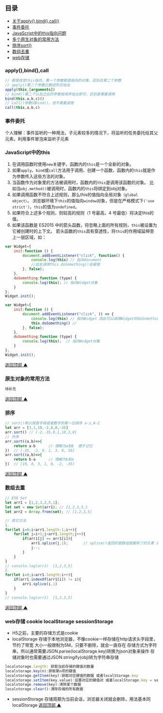 ## 目录
- [关于apply(),bind(),call()](#applybindcall)
- [事件委托](#事件委托)
- [JavaScript中的this指向问题](#JavaScript中的this)
- [多个原生对象的常用方法](#原生对象的常用方法)
- [排序sort()](#排序)
- [数组去重](#数组去重)
- [web存储](#web存储-cookie-localStorage-sessionStorage)

### apply(),bind(),call
```js
// 都是改变this指向，第一个参数都是指向的对象，区别在第二个参数
// apply()第二个参数已数组形式给出
apply(this,[arguments])
// bind()第二个以及之后的参数按顺序给出即可，区别是需要调用
bind(this,a,b,c)()
// call()参数同bind()，但不需要调用
call(this,a,b,c)
```
### 事件委托
个人理解：事件监听的一种用法，子元素较多的情况下，将监听的任务委托给其父元素，利用事件冒泡来监听子元素
### JavaScript中的this
1. 在调用函数时使用`new`关键字，函数内的`this`是一个全新的对象。
2. 如果`apply`、`bind`或`call`方法用于调用、创建一个函数，函数内的`this`就是作为参数传入这些方法的对象。
3. 当函数作为对象里的方法被调用时，函数内的`this`是调用该函数的对象。
    比如当`obj.method()`被调用时，函数内的`this`将绑定到obj对象。
4. 如果调用函数不符合上述规则，那么this的值指向全局对象`（global object）`。
    浏览器环境下`this`的值指向`window`对象，但是在严格模式下`('use strict')`，`this`的值为`undefined`。
5. 如果符合上述多个规则，则较高的规则（1 号最高，4 号最低）将决定this的值。
6. 如果该函数是 ES2015 中的箭头函数，将忽略上面的所有规则，`this`被设置为它被创建时的上下文。
    箭头函数的`this`具有穿透性，将`this`的作用域延伸至上一层区域，如：
```js
var Widget={
    init:function () {
        document.addEventListener("click", function() {
            console.log(this) // 指向document 
            //此处调用this.doSomething()会报错
        }, false);
    },
    doSomething:function (type) {
        console.log(this); // 指向Widget对象
    }
};
Widget.init();

var Widget={
    init:function () {
        document.addEventListener("click", () => {
            console.log(this) // 指向Widget 因此可以调用Widget的doSomething方法
            this.doSomething() //
        }, false);
    },
    doSomething:function (type) {
        console.log(this);  // 指向Widget对象
    }
};
Widget.init(); 
```
[返回顶部 ▲](#目录)

### 原生对象的常用方法
```js
待补充
```
[返回顶部 ▲](#目录)

### 排序
```js
// sort()默认按首字母或者数字的第一位排序 a-z,A-Z 
let arr = [3,1,10,-2,0,8,-35]
arr.sort() // [-2,-35,0,1,10,3,8]
// 升序
arr.sort((a,b)=>{
    return a-b      // 理解为a到b  便于记忆
})  // [-35, -2, 0, 1, 3, 8, 10]
arr.sort((a,b)=>{
    return b-a      // 理解为b到a
})  // [10, 8, 3, 1, 0, -2, -35]
```
[返回顶部 ▲](#目录)

### 数组去重
```js
// ES6 Set
let arr1 = [1,2,3,2,5,1];
let set = new Set(arr1); // {1,2,3,5,}
let arr2 = Array.from(set); // [1,2,3,5]

// 其它方法
1. 
for(let i=0;i<arr1.length-1;i++){
    for(let j=i+1;j<arr1.length;j++){
        if(arr1[j] == arr1[i]){
            arr1.splice(j,1);       // splice()返回的是数组是删除了的元素 原数组arr1已经被改变
            j--;
        }
    }
}
// console.log(arr1)  [1,2,3,5]
2. 
for(let i=0;i<arr1.length;i++){
    if(arr1.indexOf(arr1[i]) != i){
        arr1.splice(i,1)   
    }
}
// console.log(arr1)  [1,2,3,5]
```
[返回顶部 ▲](#目录)

### web存储 cookie localStorage sessionStorage
- H5之前，主要的存储方式是cookie
- localStorage 存储于本地浏览器，不像cookie一样存储在http请求头字段里，节约了带宽
    大小一般限制为5M，只要不删除，就会一直存在
    存储方式为字符串，所以通常需要JSON.parse(localStorage.key)转换为json对象来操作
    存储对象时也需要通过JSON.stringify(obj)转为字符串存储
```js
localstorage.length: 获取当前存储的键值对数量
localstorage.key(n):获取第n项的键值
localstorage.getItem(key):获取对应键值的数据 或者localStorage.key
localstorage.setItem(key,value):设置对应的键值对 或者localStorage.key = value
localstorage.remove(key):清除某个数据
localstorage.clear():清除存储的所有数据
```
- sessionStorage 存储周期为当前会话，浏览器关闭就会删除，用法基本同localStorage
[返回顶部 ▲](#目录)

